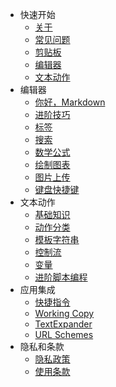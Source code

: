 - 快速开始
  - [关于](cn/README.md)
  - [常见问题](cn/faq.md)
  - [剪贴板](cn/quick-start/clipboard.md)
  - [编辑器](cn/quick-start/editor.md)
  - [文本动作](cn/quick-start/actions.md)
- 编辑器
  - [你好，Markdown](cn/editor/hello-markdown.md)
  - [进阶技巧](cn/editor/pro-tips.md)
  - [标签](cn/editor/tags.md)
  - [搜索](cn/editor/search.md)
  - [数学公式](cn/editor/math.md)
  - [绘制图表](cn/editor/diagrams.md)
  - [图片上传](cn/editor/image-uploading.md)
  - [键盘快捷键](cn/editor/cheatsheet.md)
- 文本动作
  - [基础知识](cn/actions/basics.md)
  - [动作分类](cn/actions/categories.md)
  - [模板字符串](cn/actions/template-strings.md)
  - [控制流](cn/actions/control-flow.md)
  - [变量](cn/actions/variables.md)
  - [进阶脚本编程](cn/actions/scripting.md)
- 应用集成
  - [快捷指令](cn/integration/shortcuts.md)
  - [Working Copy](cn/integration/working-copy.md)
  - [TextExpander](cn/integration/text-expander.md)
  - [URL Schemes](cn/integration/url-schemes.md)
- 隐私和条款
  - [隐私政策](cn/privacy.md)
  - [使用条款](cn/terms.md)